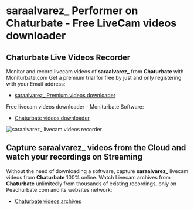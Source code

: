 # saraalvarez_ Performer on Chaturbate - Free LiveCam videos downloader

## Chaturbate Live Videos Recorder

Monitor and record livecam videos of **saraalvarez_** from **Chaturbate** with Moniturbate.com
Get a premium trial for free by just and only registering with your Email address:
* [saraalvarez_ Premium videos downloader](https://moniturbate.com/request-demo-licence-key.html)

Free livecam videos downloader - Moniturbate Software:
* [Chaturbate videos downloader](https://moniturbate.com/moniturbate-download-software.html)

![saraalvarez_ livecam videos recorder](https://peachurnet.com/templates/moniturbate-software.png)


## Capture saraalvarez_ videos from the Cloud and watch your recordings on Streaming

Without the need of downloading a software, capture **saraalvarez_** livecam videos from **Chaturbate** 100% online.
Watch Livecam archives from **Chaturbate** unlimitedly from thousands of existing recordings, only on Peachurbate.com and its websites network:
* [Chaturbate videos archives](https://peachurnet.com/)